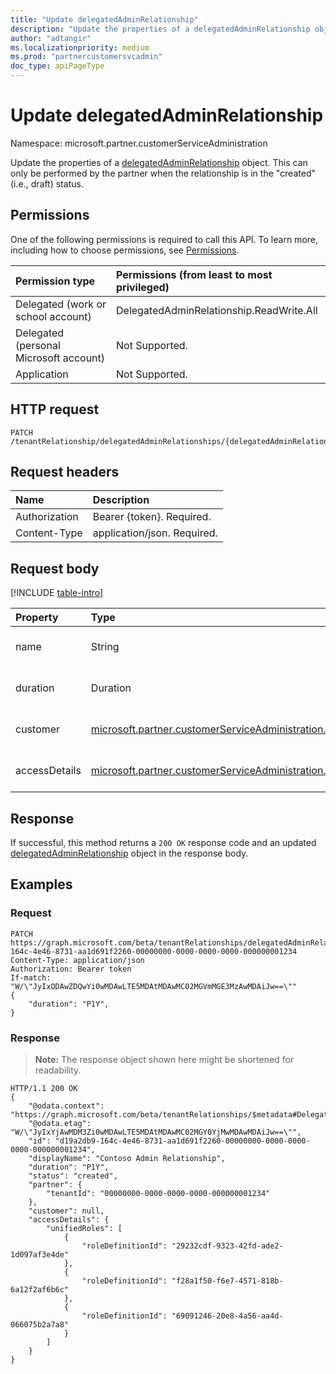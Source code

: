 ```yaml
---
title: "Update delegatedAdminRelationship"
description: "Update the properties of a delegatedAdminRelationship object."
author: "adtangir"
ms.localizationpriority: medium
ms.prod: "partnercustomersvcadmin"
doc_type: apiPageType
---
```


# Update delegatedAdminRelationship
Namespace: microsoft.partner.customerServiceAdministration



Update the properties of a [delegatedAdminRelationship](../resources/delegatedadminrelationship.md) object. This can only be performed by the partner when the relationship is in the "created" (i.e., draft) status.

## Permissions
One of the following permissions is required to call this API. To learn more, including how to choose permissions, see [Permissions](/graph/permissions-reference).

|Permission type|Permissions (from least to most privileged)|
|:---|:---|
|Delegated (work or school account)| DelegatedAdminRelationship.ReadWrite.All |
|Delegated (personal Microsoft account)| Not Supported. |
|Application| Not Supported. |

## HTTP request

<!-- {
  "blockType": "ignored"
}
-->
``` http
PATCH /tenantRelationship/delegatedAdminRelationships/{delegatedAdminRelationshipId}
```

## Request headers
|Name|Description|
|:---|:---|
|Authorization|Bearer {token}. Required.|
|Content-Type|application/json. Required.|

## Request body
[!INCLUDE [table-intro](../../includes/update-property-table-intro.md)]


|Property|Type|Description|
|:---|:---|:---|
|name|String|**TODO: Add Description** Required.|
|duration|Duration|**TODO: Add Description** Required.|
|customer|[microsoft.partner.customerServiceAdministration.delegatedAdminRelationshipCustomerParticipant](../resources/delegatedadminrelationshipcustomerparticipant.md)|**TODO: Add Description** Optional.|
|accessDetails|[microsoft.partner.customerServiceAdministration.delegatedAdminAccessDetails](../resources/delegatedadminaccessdetails.md)|**TODO: Add Description** Required.|


## Response

If successful, this method returns a `200 OK` response code and an updated [delegatedAdminRelationship](../resources/delegatedadminrelationship.md) object in the response body.

## Examples

### Request
<!-- {
  "blockType": "request",
  "name": "update_delegatedadminrelationship"
}
-->
``` http
PATCH https://graph.microsoft.com/beta/tenantRelationships/delegatedAdminRelationships/d19a2db9-164c-4e46-8731-aa1d691f2260-00000000-0000-0000-0000-000000001234
Content-Type: application/json
Authorization: Bearer token
If-match: "W/\"JyIxODAwZDQwYi0wMDAwLTE5MDAtMDAwMC02MGVmMGE3MzAwMDAiJw==\""
{
    "duration": "P1Y",
}
```


### Response
>**Note:** The response object shown here might be shortened for readability.
<!-- {
  "blockType": "response",
  "truncated": true
}
-->
``` http
HTTP/1.1 200 OK
{
    "@odata.context": "https://graph.microsoft.com/beta/tenantRelationships/$metadata#DelegatedAdminRelationships/$entity",
    "@odata.etag": "W/\"JyIxYjAwMDM3Zi0wMDAwLTE5MDAtMDAwMC02MGY0YjMwMDAwMDAiJw==\"",
    "id": "d19a2db9-164c-4e46-8731-aa1d691f2260-00000000-0000-0000-0000-000000001234",
    "displayName": "Contoso Admin Relationship",
    "duration": "P1Y",
    "status": "created", 
    "partner": {
        "tenantId": "00000000-0000-0000-0000-000000001234"
    },
    "customer": null,
    "accessDetails": { 
        "unifiedRoles": [
            {
                "roleDefinitionId": "29232cdf-9323-42fd-ade2-1d097af3e4de"
            },
            {
                "roleDefinitionId": "f28a1f50-f6e7-4571-818b-6a12f2af6b6c"
            },
            {
                "roleDefinitionId": "69091246-20e8-4a56-aa4d-066075b2a7a8"
            }
        ]
    }
}
```

